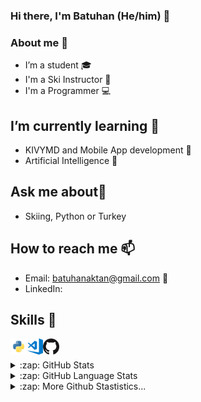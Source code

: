 ### Hi there, I'm Batuhan (He/him) 👋

### About me 🔭
- I’m a student 🎓 
- I'm a Ski Instructor 🎿 
- I'm a Programmer 💻

## I’m currently learning 🌱 
- KIVYMD and Mobile App development 📱
- Artificial Intelligence 🤖

## Ask me about💬
- Skiing, Python or Turkey

## How to reach me 📫 
- Email: batuhanaktan@gmail.com 📧
- LinkedIn: 
## Skills 🤹‍
<img align="left" alt="Python" width="26px" src="https://raw.githubusercontent.com/github/explore/78df643247d429f6cc873026c0622819ad797942/topics/python/python.png" />
<img align="left" alt="Visual Studio Code" width="26px" src="https://raw.githubusercontent.com/github/explore/80688e429a7d4ef2fca1e82350fe8e3517d3494d/topics/visual-studio-code/visual-studio-code.png" />
<img align="left" alt="GitHub" width="26px" src="https://raw.githubusercontent.com/github/explore/78df643247d429f6cc873026c0622819ad797942/topics/github/github.png" />
<br/>
<br/>
<details>
  <summary>:zap: GitHub Stats</summary>

  <img align="left" alt="BatuhanAktan's GitHub Stats" src="https://github-readme-stat.BatuhanAktan.vercel.app/api?username=BatuhanAktan&show_icons=true&hide_border=true" />

</details>

<details>
  <summary>:zap: GitHub Language Stats</summary>
  
  [![Top Langs](https://github-readme-stats.vercel.app/api/top-langs/?username=BatuhanAktan&layout=compact)](https://github.com/anuraghazra/github-readme-stats)
</details>

<details>
  <summary>:zap: More Github Stastistics...</summary>
  <p align = "center">
    <img src="https://wakatime.com/share/@647db372-066e-49a9-90a2-4f9e71bdc070/ba83aa0b-96d7-4cd8-9bad-dc878a63853a.svg" height="395"/>
  </p>
</details>


<!--START_SECTION:waka-->
<!--END_SECTION:waka-->
